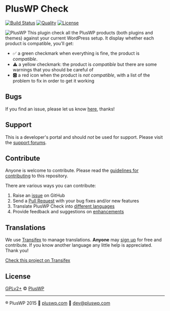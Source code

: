 # PlusWP Check
[![Build Status](https://scrutinizer-ci.com/g/PlusWP/pluswp-check/badges/build.png?b=master)](https://scrutinizer-ci.com/g/PlusWP/pluswp-check/build-status/master) [![Quality](https://scrutinizer-ci.com/g/PlusWP/pluswp-check/badges/quality-score.png?b=master)](https://scrutinizer-ci.com/g/PlusWP/pluswp-check/?branch=master) [![License](https://img.shields.io/badge/license-GPL--2.0%2B-red.svg)](https://github.com/PlusWP/pluswp-check/blob/master/license.txt)

![PlusWP](https://raw.githubusercontent.com/PlusWP/roots/master/design/common/favicons/android-chrome-72x72.png) This plugin check all the PlusWP products (both plugins and themes) against your current WordPress setup. It display whether each product is compatible, you'll get:
- :white_check_mark: a green checkmark when everything is fine, the product is *compatible*.
- :warning: a yellow checkmark: the product is *compatible* but there are some warnings that you should be careful of
- :o2: a red icon when the product is *not compatible*, with a list of the problem to fix in order to get it working


Bugs
---------------
If you find an issue, please let us know [here](https://github.com/PlusWP/pluswp-check/issues?state=open), thanks!


Support
---------------
This is a developer's portal and should _not_ be used for support. Please visit the [support forums](https://pluswp.com/support).


Contribute
---------------
Anyone is welcome to contribute. Please read the [guidelines for contributing](https://github.com/PlusWP/pluswp-check/blob/master/CONTRIBUTING.md) to this repository.

There are various ways you can contribute:

1. Raise an [issue](https://github.com/PlusWP/pluswp-check/issues) on GitHub
2. Send a [Pull Request](https://help.github.com/articles/creating-a-pull-request/) with your bug fixes and/or new features
3. Translate PlusWP Check into [different languages](https://www.transifex.com/projects/p/pluswp-check/)
4. Provide feedback and suggestions on [enhancements](https://github.com/PlusWP/pluswp-check/issues?direction=desc&labels=Enhancement&page=1&sort=created&state=open)


Translations
---------------

We use [Transifex](https://www.transifex.com) to manage translations. **Anyone** may [sign up](https://www.transifex.com/signup/) for free and contribute. If you know another language any little help is appreciated. Thank you!

[Check this project on Transifex](https://www.transifex.com/PlusWP/pluswp-check/)


License
---------------
[GPLv2+](http://www.gnu.org/licenses/gpl-2.0.html) © [PlusWP](http://pluswp.com)

---------------
:registered: PlusWP 2015 :link: [pluswp.com](http://pluswp.com) :email: dev@pluswp.com
